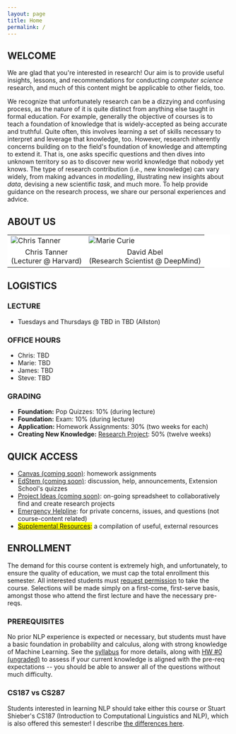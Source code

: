 ```yaml
---
layout: page
title: Home
permalink: /
---
```

## WELCOME
We are glad that you're interested in research! Our aim is to provide useful insights, lessons, and recommendations for conducting _computer science_ research, and much of this content might be applicable to other fields, too. 

We recognize that unfortunately research can be a dizzying and confusing process, as the nature of it is quite distinct from anything else taught in formal education. For example, generally the objective of courses is to teach a foundation of knowledge that is widely-accepted as being accurate and truthful. Quite often, this involves learning a set of skills necessary to interpret and leverage that knowledge, too. However, research inherently concerns building on to the field's foundation of knowledge and attempting to extend it. That is, one asks specific questions and then dives into unknown territory so as to discover new world knowledge that nobody yet knows. The type of research contribution (i.e., new knowledge) can vary widely, from making advances in _modelling_, illustrating new insights about _data_, devising a new scientific _task_, and much more. To help provide guidance on the research process, we share our personal experiences and advice.

## ABOUT US

<p></p>
<table align="center" style="background-color:#FFFFFF" border="0px">
  <tr>
    <td><img src="{{ site.baseurl }}/images/chris_cropped.png" alt="Chris Tanner"/></td>
    <td><img src="{{ site.baseurl }}/images/marie_cropped.png" alt="Marie Curie"/></td>
  </tr>
  <tr>
    <td align="center" style="background-color:#FFFFFF" border="0">Chris Tanner <br> (Lecturer @ Harvard)</td>
    <td align="center" style="background-color:#FFFFFF" border="0">David Abel<br> (Research Scientist @ DeepMind)</td>
  </tr>
</table>

## LOGISTICS
### LECTURE
- Tuesdays and Thursdays @ TBD in TBD (Allston)

### OFFICE HOURS
- Chris: TBD
- Marie: TBD
- James: TBD
- Steve: TBD

### GRADING
- **Foundation:** Pop Quizzes: 10% (during lecture)
- **Foundation:** Exam: 10% (during lecture)
- **Application:** Homework Assignments: 30% (two weeks for each)
- **Creating New Knowledge:** [Research Project](project): 50% (twelve weeks)

## QUICK ACCESS
- [Canvas (coming soon)](): homework assignments
- [EdStem (coming soon)](): discussion, help, announcements, Extension School's quizzes
- [Project Ideas (coming soon)](): on-going spreadsheet to collaboratively find and create research projects
- [Emergency Helpline](mailto:cs287helpline@gmail.com): for private concerns, issues, and questions (not course-content related) 
- <span style="background-color: #FFFF00">[Supplemental Resources](supplemental):</span> a compilation of useful, external resources

## ENROLLMENT
The demand for this course content is extremely high, and unfortunately, to ensure the quality of education, we must cap the total enrollment this semester. All interested students must [request permission](googleform) to take the course. Selections will be made simply on a first-come, first-serve basis, amongst those who attend the first lecture and have the necessary pre-reqs.

### PREREQUISITES
No prior NLP experience is expected or necessary, but students must have a basic foundation in probability and calculus, along with strong knowledge of Machine Learning. See the [syllabus](syllabus) for more details, along with [HW #0 (ungraded)](hw0) to assess if your current knowledge is aligned with the pre-req expectations -- you should be able to answer all of the questions without much difficulty.

### CS187 vs CS287
Students interested in learning NLP should take either this course or Stuart Shieber's CS187 (Introduction to Computational Linguistics and NLP), which is also offered this semester! I describe [the differences here](187vs287).
